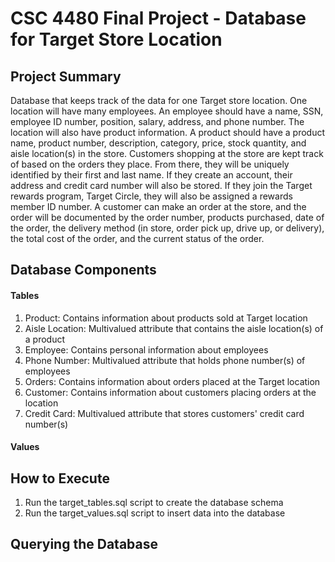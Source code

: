 # CSC 4480 Final Project - Database for Target Store Location
## Project Summary
Database that keeps track of the data for one Target store location. One location will have
many employees. An employee should have a name, SSN, employee ID number, position, salary,
address, and phone number. The location will also have product information. A product should
have a product name, product number, description, category, price, stock quantity, and aisle
location(s) in the store. Customers shopping at the store are kept track of based on the orders
they place. From there, they will be uniquely identified by their first and last name. If they create
an account, their address and credit card number will also be stored. If they join the Target
rewards program, Target Circle, they will also be assigned a rewards member ID number. A
customer can make an order at the store, and the order will be documented by the order number,
products purchased, date of the order, the delivery method (in store, order pick up, drive up, or
delivery), the total cost of the order, and the current status of the order.

## Database Components
#### Tables
1. Product: Contains information about products sold at Target location
2. Aisle Location: Multivalued attribute that contains the aisle location(s) of a product
3. Employee: Contains personal information about employees
4. Phone Number: Multivalued attribute that holds phone number(s) of employees
5. Orders: Contains information about orders placed at the Target location
6. Customer: Contains information about customers placing orders at the location
7. Credit Card: Multivalued attribute that stores customers' credit card number(s)
#### Values

## How to Execute
1. Run the target_tables.sql script to create the database schema
2. Run the target_values.sql script to insert data into the database

## Querying the Database

